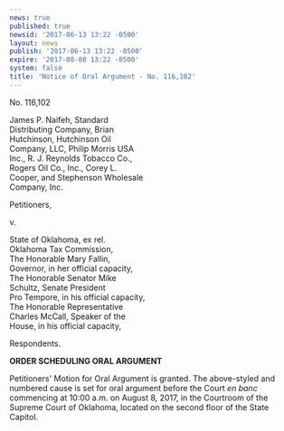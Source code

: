 ```yaml
---
news: true
published: true
newsid: '2017-06-13 13:22 -0500'
layout: news
publish: '2017-06-13 13:22 -0500'
expire: '2017-08-08 13:22 -0500'
system: false
title: 'Notice of Oral Argument - No. 116,102'
---
```


No. 116,102

James P. Naifeh, Standard  
Distributing Company, Brian  
Hutchinson, Hutchinson Oil  
Company, LLC, Philip Morris USA  
Inc., R. J. Reynolds Tobacco Co.,  
Rogers Oil Co., Inc., Corey L.  
Cooper, and Stephenson Wholesale  
Company, Inc.

Petitioners,

v.

State of Oklahoma, ex rel.  
Oklahoma Tax Commission,  
The Honorable Mary Fallin,  
Governor, in her official capacity,  
The Honorable Senator Mike  
Schultz, Senate President  
Pro Tempore, in his official capacity,  
The Honorable Representative  
Charles McCall, Speaker of the  
House, in his official capacity,  

Respondents.

**ORDER SCHEDULING ORAL ARGUMENT**

Petitioners' Motion for Oral Argument is granted. The above-styled and
numbered cause is set for oral argument before the Court <i>en banc</i> commencing
at 10:00 a.m. on August 8, 2017, in the Courtroom of the Supreme Court of
Oklahoma, located on the second floor of the State Capitol.
